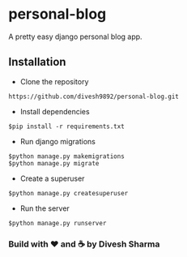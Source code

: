 # personal-blog
A pretty easy django personal blog app.

## Installation

- Clone the repository

``` 
https://github.com/divesh9892/personal-blog.git
```

- Install dependencies

```
$pip install -r requirements.txt
```

- Run django migrations

```
$python manage.py makemigrations
$python manage.py migrate
```

- Create a superuser

```
$python manage.py createsuperuser
```

- Run the server

```
$python manage.py runserver
```

### Build with :heart: and :coffee: by Divesh Sharma

